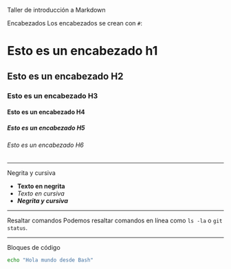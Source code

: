 Taller de introducción a Markdown
  


Encabezados
Los encabezados se crean con `#`:

# Esto es un encabezado h1
## Esto es un encabezado H2
### Esto es un encabezado H3
#### Esto es un encabezado H4
##### Esto es un encabezado H5
###### Esto es un encabezado H6

---

Negrita y cursiva
- **Texto en negrita**  
- *Texto en cursiva*  
- **_Negrita y cursiva_**

---

Resaltar comandos
Podemos resaltar comandos en línea como `ls -la` o `git status`.

---

Bloques de código
```bash
echo "Hola mundo desde Bash"
